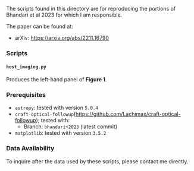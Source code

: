 The scripts found in this directory are for reproducing the portions of 
Bhandari et al 2023 for which I am responsible.


 The paper can be found at:
 - arXiv: https://arxiv.org/abs/2211.16790

### Scripts

#### `host_imaging.py`
Produces the left-hand panel of **Figure 1**.

### Prerequisites
 - `astropy`: tested with version `5.0.4`
 - `craft-optical-followup`(https://github.com/Lachimax/craft-optical-followup); tested with:
   - Branch: `bhandari+2023` (latest commit)
 - `matplotlib`: tested with version `3.5.2`

### Data Availability

To inquire after the data used by these scripts, please contact me directly.
